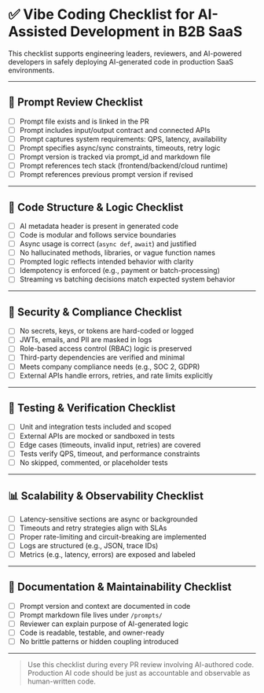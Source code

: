 # ✅ Vibe Coding Checklist for AI-Assisted Development in B2B SaaS

This checklist supports engineering leaders, reviewers, and AI-powered developers in safely deploying AI-generated code in production SaaS environments.

---

## 📌 Prompt Review Checklist

- [ ] Prompt file exists and is linked in the PR
- [ ] Prompt includes input/output contract and connected APIs
- [ ] Prompt captures system requirements: QPS, latency, availability
- [ ] Prompt specifies async/sync constraints, timeouts, retry logic
- [ ] Prompt version is tracked via prompt_id and markdown file
- [ ] Prompt references tech stack (frontend/backend/cloud runtime)
- [ ] Prompt references previous prompt version if revised

---

## 🧠 Code Structure & Logic Checklist

- [ ] AI metadata header is present in generated code
- [ ] Code is modular and follows service boundaries
- [ ] Async usage is correct (`async def`, `await`) and justified
- [ ] No hallucinated methods, libraries, or vague function names
- [ ] Prompted logic reflects intended behavior with clarity
- [ ] Idempotency is enforced (e.g., payment or batch-processing)
- [ ] Streaming vs batching decisions match expected system behavior

---

## 🔐 Security & Compliance Checklist

- [ ] No secrets, keys, or tokens are hard-coded or logged
- [ ] JWTs, emails, and PII are masked in logs
- [ ] Role-based access control (RBAC) logic is preserved
- [ ] Third-party dependencies are verified and minimal
- [ ] Meets company compliance needs (e.g., SOC 2, GDPR)
- [ ] External APIs handle errors, retries, and rate limits explicitly

---

## 🧪 Testing & Verification Checklist

- [ ] Unit and integration tests included and scoped
- [ ] External APIs are mocked or sandboxed in tests
- [ ] Edge cases (timeouts, invalid input, retries) are covered
- [ ] Tests verify QPS, timeout, and performance constraints
- [ ] No skipped, commented, or placeholder tests

---

## 📊 Scalability & Observability Checklist

- [ ] Latency-sensitive sections are async or backgrounded
- [ ] Timeouts and retry strategies align with SLAs
- [ ] Proper rate-limiting and circuit-breaking are implemented
- [ ] Logs are structured (e.g., JSON, trace IDs)
- [ ] Metrics (e.g., latency, errors) are exposed and labeled

---

## 📘 Documentation & Maintainability Checklist

- [ ] Prompt version and context are documented in code
- [ ] Prompt markdown file lives under `/prompts/`
- [ ] Reviewer can explain purpose of AI-generated logic
- [ ] Code is readable, testable, and owner-ready
- [ ] No brittle patterns or hidden coupling introduced

---

> Use this checklist during every PR review involving AI-authored code.  
> Production AI code should be just as accountable and observable as human-written code.
